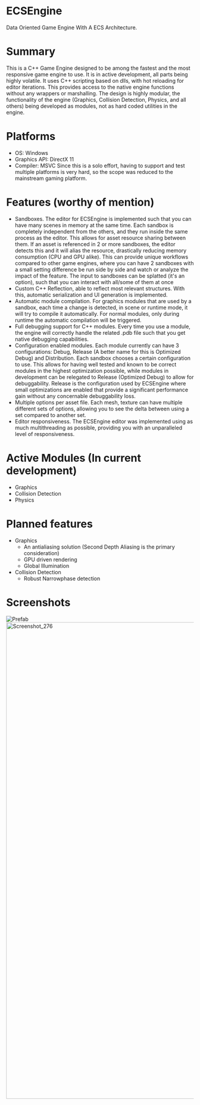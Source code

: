 # ECSEngine
 Data Oriented Game Engine With A ECS Architecture.

# Summary
This is a C++ Game Engine designed to be among the fastest and the most responsive game engine to use. It is in active development, all parts being highly volatile. It uses C++ scripting based on dlls, with hot reloading for editor iterations. This provides access to the native engine functions without any wrappers or marshalling. The design is highly modular, the functionality of the engine (Graphics, Collision Detection, Physics, and all others) being developed as modules, not as hard coded utilities in the engine.

# Platforms
- OS: Windows
- Graphics API: DirectX 11
- Compiler: MSVC
Since this is a solo effort, having to support and test multiple platforms is very hard, so the scope was reduced to the mainstream gaming platform.

# Features (worthy of mention)
- Sandboxes. The editor for ECSEngine is implemented such that you can have many scenes in memory at the same time. Each sandbox is completely independent from the others, and they run inside the same process as the editor. This allows for asset resource sharing between them. If an asset is referenced in 2 or more sandboxes, the editor detects this and it will alias the resource, drastically reducing memory consumption (CPU and GPU alike). This can provide unique workflows compared to other game engines, where you can have 2 sandboxes with a small setting difference be run side by side and watch or analyze the impact of the feature. The input to sandboxes can be splatted (it's an option), such that you can interact with all/some of them at once
- Custom C++ Reflection, able to reflect most relevant structures. With this, automatic serialization and UI generation is implemented.
- Automatic module compilation. For graphics modules that are used by a sandbox, each time a change is detected, in scene or runtime mode, it will try to compile it automatically. For normal modules, only during runtime the automatic compilation will be triggered.
- Full debugging support for C++ modules. Every time you use a module, the engine will correctly handle the related .pdb file such that you get native debugging capabilities.
- Configuration enabled modules. Each module currently can have 3 configurations: Debug, Release (A better name for this is Optimized Debug) and Distribution. Each sandbox chooses a certain configuration to use. This allows for having well tested and known to be correct modules in the highest optimization possible, while modules in development can be relegated to Release (Optimized Debug) to allow for debuggability. Release is the configuration used by ECSEngine where small optimizations are enabled that provide a significant performance gain without any concernable debuggability loss.
- Multiple options per asset file. Each mesh, texture can have multiple different sets of options, allowing you to see the delta between using a set compared to another set.
- Editor responsiveness. The ECSEngine editor was implemented using as much multithreading as possible, providing you with an unparalleled level of responsiveness.

# Active Modules (In current development)
- Graphics
- Collision Detection
- Physics

# Planned features
- Graphics
   - An antialiasing solution (Second Depth Aliasing is the primary consideration)
   - GPU driven rendering
   - Global Illumination
- Collision Detection
   - Robust Narrowphase detection

# Screenshots
![Prefab](https://github.com/TheRealANDREWQA/ECSEngine/assets/68424250/2b2edbb3-7165-44d4-bd12-97f943732f80)
<img width="1280" alt="Screenshot_276" src="https://github.com/TheRealANDREWQA/ECSEngine/assets/68424250/7418ad2a-7a2b-4c53-b0ad-3ceeee97f35b">
